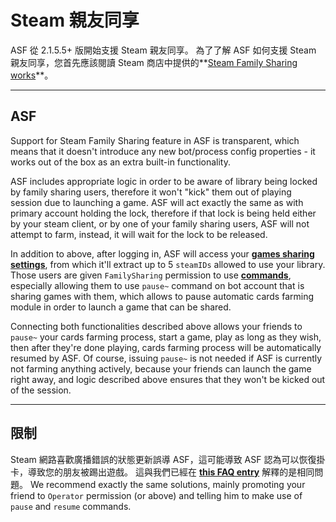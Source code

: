 # Steam 親友同享

ASF 從 2.1.5.5+ 版開始支援 Steam 親友同享。 為了了解 ASF 如何支援 Steam 親友同享，您首先應該閱讀 Steam 商店中提供的**[Steam Family Sharing works](https://store.steampowered.com/promotion/familysharing)**。

* * *

## ASF

Support for Steam Family Sharing feature in ASF is transparent, which means that it doesn't introduce any new bot/process config properties - it works out of the box as an extra built-in functionality.

ASF includes appropriate logic in order to be aware of library being locked by family sharing users, therefore it won't "kick" them out of playing session due to launching a game. ASF will act exactly the same as with primary account holding the lock, therefore if that lock is being held either by your steam client, or by one of your family sharing users, ASF will not attempt to farm, instead, it will wait for the lock to be released.

In addition to above, after logging in, ASF will access your **[games sharing settings](https://store.steampowered.com/account/managedevices)**, from which it'll extract up to 5 `steamIDs` allowed to use your library. Those users are given `FamilySharing` permission to use **[commands](https://github.com/JustArchiNET/ArchiSteamFarm/wiki/Commands)**, especially allowing them to use `pause~` command on bot account that is sharing games with them, which allows to pause automatic cards farming module in order to launch a game that can be shared.

Connecting both functionalities described above allows your friends to `pause~` your cards farming process, start a game, play as long as they wish, then after they're done playing, cards farming process will be automatically resumed by ASF. Of course, issuing `pause~` is not needed if ASF is currently not farming anything actively, because your friends can launch the game right away, and logic described above ensures that they won't be kicked out of the session.

* * *

## 限制

Steam 網路喜歡廣播錯誤的狀態更新誤導 ASF，這可能導致 ASF 認為可以恢復掛卡，導致您的朋友被踢出遊戲。 這與我們已經在 **[this FAQ entry](https://github.com/JustArchiNET/ArchiSteamFarm/wiki/FAQ#asf-is-kicking-my-steam-client-session-while-im-playing--this-account-is-logged-on-another-pc)** 解釋的是相同問題。 We recommend exactly the same solutions, mainly promoting your friend to `Operator` permission (or above) and telling him to make use of `pause` and `resume` commands.